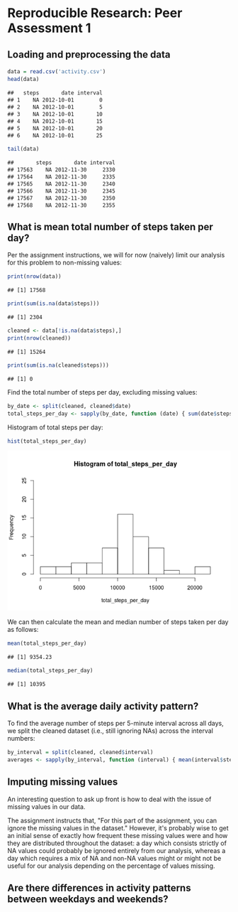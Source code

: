 # Reproducible Research: Peer Assessment 1


## Loading and preprocessing the data


```r
data = read.csv('activity.csv')
head(data)
```

```
##   steps       date interval
## 1    NA 2012-10-01        0
## 2    NA 2012-10-01        5
## 3    NA 2012-10-01       10
## 4    NA 2012-10-01       15
## 5    NA 2012-10-01       20
## 6    NA 2012-10-01       25
```

```r
tail(data)
```

```
##       steps       date interval
## 17563    NA 2012-11-30     2330
## 17564    NA 2012-11-30     2335
## 17565    NA 2012-11-30     2340
## 17566    NA 2012-11-30     2345
## 17567    NA 2012-11-30     2350
## 17568    NA 2012-11-30     2355
```


## What is mean total number of steps taken per day?

Per the assignment instructions, we will for now (naively) limit our analysis for this
problem to non-missing values:


```r
print(nrow(data))
```

```
## [1] 17568
```

```r
print(sum(is.na(data$steps)))
```

```
## [1] 2304
```

```r
cleaned <- data[!is.na(data$steps),]
print(nrow(cleaned))
```

```
## [1] 15264
```

```r
print(sum(is.na(cleaned$steps)))
```

```
## [1] 0
```

Find the total number of steps per day, excluding missing values:


```r
by_date <- split(cleaned, cleaned$date)
total_steps_per_day <- sapply(by_date, function (date) { sum(date$steps) })
```

Histogram of total steps per day:


```r
hist(total_steps_per_day)
```

![](PA1_template_files/figure-html/unnamed-chunk-4-1.png) 

We can then calculate the mean and median number of steps taken per day as follows:


```r
mean(total_steps_per_day)
```

```
## [1] 9354.23
```

```r
median(total_steps_per_day)
```

```
## [1] 10395
```


## What is the average daily activity pattern?

To find the average number of steps per 5-minute interval across all days, we split the
cleaned dataset (i.e., still ignoring NAs) across the interval numbers:


```r
by_interval = split(cleaned, cleaned$interval)
averages <- sapply(by_interval, function (interval) { mean(interval$steps) })
```


## Imputing missing values

An interesting question to ask up front is how to deal with the issue of missing values in our data.

The assignment instructs that, "For this part of the assignment, you can ignore the missing values in the dataset."  However, it's probably wise to get an initial sense of exactly how frequent these missing values were and how they are distributed throughout the dataset:  a day which consists strictly of NA values could probably be ignored entirely from our analysis, whereas a day which requires a mix of NA and non-NA values might or might not be useful for our analysis depending on the percentage of values missing.


## Are there differences in activity patterns between weekdays and weekends?
